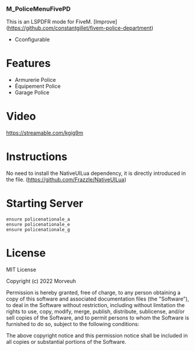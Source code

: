 ### M_PoliceMenuFivePD
This is an LSPDFR mode for FiveM. [Improve] (https://github.com/constantgillet/fivem-police-department)

- Cconfigurable

# Features
- Armurerie Police
- Équipement Police
- Garage Police

# Video
https://streamable.com/kgig9m

# Instructions
No need to install the NativeUILua dependency, it is directly introduced in the file. (https://github.com/FrazzIe/NativeUILua)

# Starting Server
```
ensure policenationale_a
ensure policenationale_e
ensure policenationale_g
```
# License
MIT License

Copyright (c) 2022 Morveuh

Permission is hereby granted, free of charge, to any person obtaining a copy
of this software and associated documentation files (the "Software"), to deal
in the Software without restriction, including without limitation the rights
to use, copy, modify, merge, publish, distribute, sublicense, and/or sell
copies of the Software, and to permit persons to whom the Software is
furnished to do so, subject to the following conditions:

The above copyright notice and this permission notice shall be included in all
copies or substantial portions of the Software.
